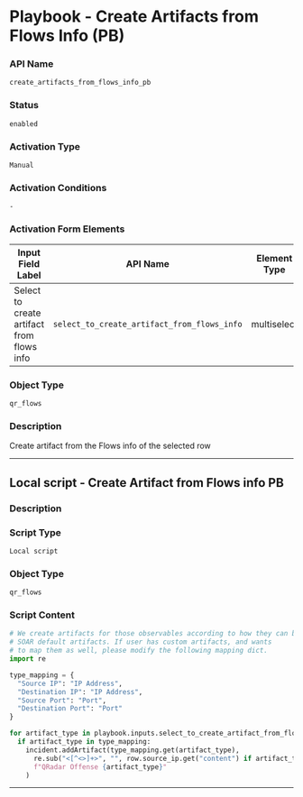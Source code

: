 <!--
    DO NOT MANUALLY EDIT THIS FILE
    THIS FILE IS AUTOMATICALLY GENERATED WITH resilient-sdk codegen
    Generated with resilient-sdk v51.0.2.2.1096
-->

# Playbook - Create Artifacts from Flows Info (PB)

### API Name
`create_artifacts_from_flows_info_pb`

### Status
`enabled`

### Activation Type
`Manual`

### Activation Conditions
`-`

### Activation Form Elements
| Input Field Label | API Name | Element Type | Tooltip | Requirement |
| ----------------- | -------- | ------------ | ------- | ----------- |
| Select to create artifact from flows info | `select_to_create_artifact_from_flows_info` | multiselect | - | Always |

### Object Type
`qr_flows`

### Description
Create artifact from the Flows info of the selected row


---

## Local script - Create Artifact from Flows info PB

### Description


### Script Type
`Local script`

### Object Type
`qr_flows`

### Script Content
```python
# We create artifacts for those observables according to how they can be mapped to
# SOAR default artifacts. If user has custom artifacts, and wants
# to map them as well, please modify the following mapping dict.
import re

type_mapping = {
  "Source IP": "IP Address",
  "Destination IP": "IP Address",
  "Source Port": "Port",
  "Destination Port": "Port"
}

for artifact_type in playbook.inputs.select_to_create_artifact_from_flows_info:
  if artifact_type in type_mapping:
    incident.addArtifact(type_mapping.get(artifact_type),
      re.sub("<[^<>]+>", "", row.source_ip.get("content") if artifact_type in ["Source IP", "Source Port"] else row.destination_ip.get("content")),
      f"QRadar Offense {artifact_type}"
    )
```

---

